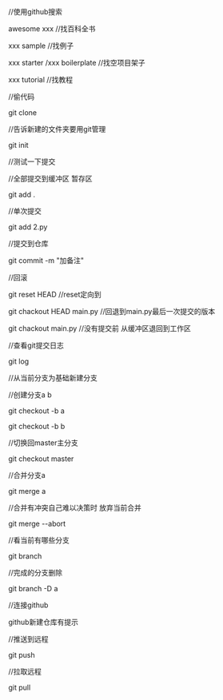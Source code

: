 //使用github搜索

awesome xxx //找百科全书

xxx sample //找例子

xxx starter /xxx boilerplate //找空项目架子

xxx tutorial //找教程





//偷代码

git clone 



//告诉新建的文件夹要用git管理

git init 



//测试一下提交

//全部提交到缓冲区 暂存区

git add . 

//单次提交 

git add 2.py



//提交到仓库

git commit -m "加备注" 



//回滚

git reset HEAD //reset定向到

git chackout HEAD main.py //回退到main.py最后一次提交的版本

git chackout main.py //没有提交前 从缓冲区退回到工作区



//查看git提交日志

git log  



//从当前分支为基础新建分支

//创建分支a b

git checkout -b a 

git checkout -b b



//切换回master主分支

git checkout master



//合并分支a

git merge a



//合并有冲突自己难以决策时 放弃当前合并

git merge --abort



//看当前有哪些分支

git branch



//完成的分支删除

git branch -D a



//连接github

github新建仓库有提示



//推送到远程

git push



//拉取远程

git pull